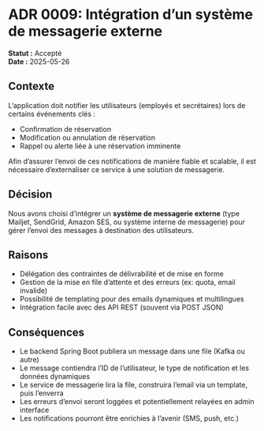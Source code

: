 # ADR 0009: Intégration d’un système de messagerie externe

**Statut :** Accepté  
**Date :** 2025-05-26

## Contexte

L’application doit notifier les utilisateurs (employés et secrétaires) lors de certains événements clés :

- Confirmation de réservation
- Modification ou annulation de réservation
- Rappel ou alerte liée à une réservation imminente

Afin d’assurer l’envoi de ces notifications de manière fiable et scalable, il est nécessaire d’externaliser ce service à une solution de messagerie.

## Décision

Nous avons choisi d’intégrer un **système de messagerie externe** (type Mailjet, SendGrid, Amazon SES, ou système interne de messagerie) pour gérer l’envoi des messages à destination des utilisateurs.

## Raisons

- Délégation des contraintes de délivrabilité et de mise en forme
- Gestion de la mise en file d’attente et des erreurs (ex: quota, email invalide)
- Possibilité de templating pour des emails dynamiques et multilingues
- Intégration facile avec des API REST (souvent via POST JSON)

## Conséquences

- Le backend Spring Boot publiera un message dans une file (Kafka ou autre)
- Le message contiendra l’ID de l’utilisateur, le type de notification et les données dynamiques
- Le service de messagerie lira la file, construira l’email via un template, puis l’enverra
- Les erreurs d’envoi seront loggées et potentiellement relayées en admin interface
- Les notifications pourront être enrichies à l’avenir (SMS, push, etc.)
